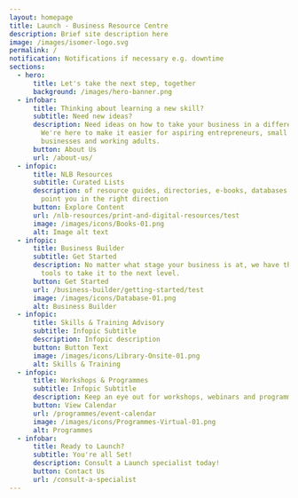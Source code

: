 ```yaml
---
layout: homepage
title: Launch - Business Resource Centre
description: Brief site description here
image: /images/isomer-logo.svg
permalink: /
notification: Notifications if necessary e.g. downtime
sections:
  - hero:
      title: Let's take the next step, together
      background: /images/hero-banner.png
  - infobar:
      title: Thinking about learning a new skill?
      subtitle: Need new ideas?
      description: Need ideas on how to take your business in a different direction?
        We're here to make it easier for aspiring entrepreneurs, small
        businesses and working adults.
      button: About Us
      url: /about-us/
  - infopic:
      title: NLB Resources
      subtitle: Curated Lists
      description: of resource guides, directories, e-books, databases and articles to
        point you in the right direction
      button: Explore Content
      url: /nlb-resources/print-and-digital-resources/test
      image: /images/icons/Books-01.png
      alt: Image alt text
  - infopic:
      title: Business Builder
      subtitle: Get Started
      description: No matter what stage your business is at, we have the resources and
        tools to take it to the next level.
      button: Get Started
      url: /business-builder/getting-started/test
      image: /images/icons/Database-01.png
      alt: Business Builder
  - infopic:
      title: Skills & Training Advisory
      subtitle: Infopic Subtitle
      description: Infopic description
      button: Button Text
      image: /images/icons/Library-Onsite-01.png
      alt: Skills & Training
  - infopic:
      title: Workshops & Programmes
      subtitle: Infopic Subtitle
      description: Keep an eye out for workshops, webinars and programmes from our partners.
      button: View Calendar
      url: /programmes/event-calendar
      image: /images/icons/Programmes-Virtual-01.png
      alt: Programmes
  - infobar:
      title: Ready to Launch?
      subtitle: You're all Set!
      description: Consult a Launch specialist today!
      button: Contact Us
      url: /consult-a-specialist
---
```


